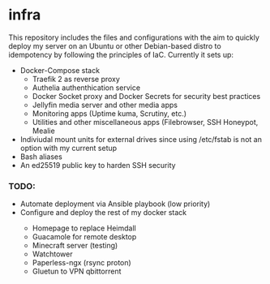 <h1>infra</h1>
<p>This repository includes the files and configurations with the aim to quickly deploy my server on an Ubuntu or other Debian-based distro to idempotency by following the principles of IaC.<brA>
Currently it sets up:</p>
<ul>
    <li>Docker-Compose stack
        <ul>
            <li>Traefik 2 as reverse proxy</li>
            <li>Authelia authenthication service</li>
            <li>Docker Socket proxy and Docker Secrets for security best practices</li>
            <li>Jellyfin media server and other media apps</li>
            <li>Monitoring apps (Uptime kuma, Scrutiny, etc.)</li>
            <li>Utilities and other miscellaneous apps (Filebrowser, SSH Honeypot, Mealie</li>
        </ul>
    </li>
    <li>Indiviudal mount units for external drives since using /etc/fstab is not an option with my current setup</li>
    <li>Bash aliases</li>
    <li>An ed25519 public key to harden SSH security</li>
</ul>
<h3>TODO:</h3>
<ul>
    <li> Automate deployment via Ansible playbook (low priority)</li>
    <li> Configure and deploy the rest of my docker stack </li>
    <ul>
        <li>Homepage to replace Heimdall</li>
        <li>Guacamole for remote desktop</li>
        <li>Minecraft server (testing)</li>
        <li>Watchtower</li>
        <li>Paperless-ngx (rsync proton)</li>
        <li>Gluetun to VPN qbittorrent</li>
    </ul>
<ul>
